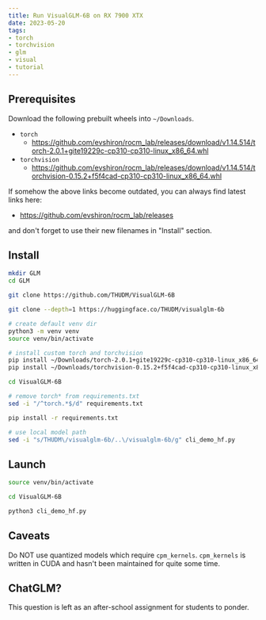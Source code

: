 ```yaml
---
title: Run VisualGLM-6B on RX 7900 XTX
date: 2023-05-20
tags:
- torch
- torchvision
- glm
- visual
- tutorial
---
```


## Prerequisites

Download the following prebuilt wheels into `~/Downloads`.

* `torch`
  * https://github.com/evshiron/rocm_lab/releases/download/v1.14.514/torch-2.0.1+gite19229c-cp310-cp310-linux_x86_64.whl
* `torchvision`
  * https://github.com/evshiron/rocm_lab/releases/download/v1.14.514/torchvision-0.15.2+f5f4cad-cp310-cp310-linux_x86_64.whl

If somehow the above links become outdated, you can always find latest links here:

* https://github.com/evshiron/rocm_lab/releases

and don't forget to use their new filenames in "Install" section.

## Install

```bash
mkdir GLM
cd GLM

git clone https://github.com/THUDM/VisualGLM-6B

git clone --depth=1 https://huggingface.co/THUDM/visualglm-6b

# create default venv dir
python3 -m venv venv
source venv/bin/activate

# install custom torch and torchvision
pip install ~/Downloads/torch-2.0.1+gite19229c-cp310-cp310-linux_x86_64.whl
pip install ~/Downloads/torchvision-0.15.2+f5f4cad-cp310-cp310-linux_x86_64.whl

cd VisualGLM-6B

# remove torch* from requirements.txt
sed -i "/^torch.*$/d" requirements.txt

pip install -r requirements.txt

# use local model path
sed -i "s/THUDM\/visualglm-6b/..\/visualglm-6b/g" cli_demo_hf.py
```

## Launch

```bash
source venv/bin/activate

cd VisualGLM-6B

python3 cli_demo_hf.py
```

## Caveats

Do NOT use quantized models which require `cpm_kernels`. `cpm_kernels` is written in CUDA and hasn't been maintained for quite some time.

## ChatGLM?

This question is left as an after-school assignment for students to ponder.
